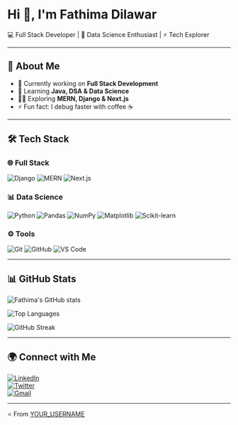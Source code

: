 

# Hi 👋, I'm Fathima Dilawar  
💻 Full Stack Developer | 🌱 Data Science Enthusiast | ⚡ Tech Explorer  

---

## 🚀 About Me
- 🔭 Currently working on **Full Stack Development**
- 🌱 Learning **Java, DSA & Data Science**
- 🧑‍💻 Exploring **MERN, Django & Next.js**
- ⚡ Fun fact: I debug faster with coffee ☕  

---

## 🛠️ Tech Stack  

### 🌐 Full Stack
![Django](https://img.shields.io/badge/Django-092E20?style=for-the-badge&logo=django&logoColor=white)
![MERN](https://img.shields.io/badge/MERN-3C873A?style=for-the-badge&logo=react&logoColor=white)
![Next.js](https://img.shields.io/badge/Next.js-000000?style=for-the-badge&logo=next.js&logoColor=white)

### 📊 Data Science
![Python](https://img.shields.io/badge/Python-3776AB?style=for-the-badge&logo=python&logoColor=white)
![Pandas](https://img.shields.io/badge/Pandas-150458?style=for-the-badge&logo=pandas&logoColor=white)
![NumPy](https://img.shields.io/badge/Numpy-013243?style=for-the-badge&logo=numpy&logoColor=white)
![Matplotlib](https://img.shields.io/badge/Matplotlib-11557c?style=for-the-badge&logo=plotly&logoColor=white)
![Scikit-learn](https://img.shields.io/badge/Scikit--Learn-F7931E?style=for-the-badge&logo=scikit-learn&logoColor=white)

### ⚙️ Tools
![Git](https://img.shields.io/badge/Git-F05032?style=for-the-badge&logo=git&logoColor=white)
![GitHub](https://img.shields.io/badge/GitHub-181717?style=for-the-badge&logo=github&logoColor=white)
![VS Code](https://img.shields.io/badge/VS%20Code-0078d7?style=for-the-badge&logo=visual-studio-code&logoColor=white)

---

## 📊 GitHub Stats
![Fathima's GitHub stats](https://github-readme-stats.vercel.app/api?username=zeraafathima&show_icons=true&theme=radical)  

![Top Languages](https://github-readme-stats.vercel.app/api/top-langs/?username=zeraafathima&layout=compact&theme=radical)  

![GitHub Streak](https://streak-stats.demolab.com?user=zeraafathima&theme=radical)  

---

## 🌍 Connect with Me
[![LinkedIn](https://img.shields.io/badge/LinkedIn-0077B5?style=for-the-badge&logo=linkedin&logoColor=white)](https://linkedin.com/in/fathimadilawar)  
[![Twitter](https://img.shields.io/badge/Twitter-1DA1F2?style=for-the-badge&logo=twitter&logoColor=white)](https://twitter.com/zeraafathima)  
[![Gmail](https://img.shields.io/badge/Gmail-D14836?style=for-the-badge&logo=gmail&logoColor=white)](fathimadilawar09@gmail.com)  

---

⭐️ From [YOUR_USERNAME](https://github.com/YOUR_USERNAME)
